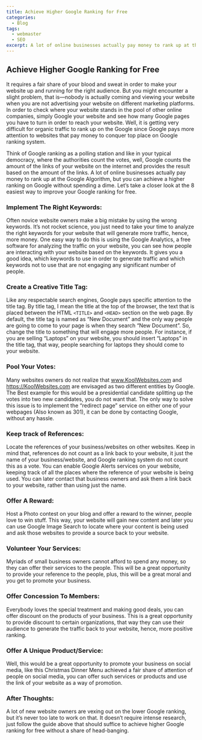 ```yaml
---
title: Achieve Higher Google Ranking for Free 
categories:
  - Blog
tags:
  - webmaster
  - SEO
excerpt: A lot of online businesses actually pay money to rank up at the Google Algorithm, but you can achieve a higher ranking on Google without spending a dime. Let’s take a closer look at the 8 easiest way to improve your Google ranking for free.
---
```

## Achieve Higher Google Ranking for Free

It requires a fair share of your blood and sweat in order to make your website up and running for the right audience. But you might encounter a slight problem, that is—nobody is actually coming and viewing your website when you are not advertising your website on different marketing platforms. In order to check where your website stands in the pool of other online companies, simply Google your website and see how many Google pages you have to turn in order to reach your website. Well, it is getting very difficult for organic traffic to rank up on the Google since Google pays more attention to websites that pay money to conquer top place on Google ranking system.

Think of Google ranking as a polling station and like in your typical democracy, where the authorities count the votes, well, Google counts the amount of the links of your website on the internet and provides the result based on the amount of the links. A lot of online businesses actually pay money to rank up at the Google Algorithm, but you can achieve a higher ranking on Google without spending a dime. Let’s take a closer look at the 8 easiest way to improve your Google ranking for free.

### Implement The Right Keywords: 
Often novice website owners make a big mistake by using the wrong keywords. It’s not rocket science, you just need to take your time to analyze the right keywords for your website that will generate more traffic, hence, more money. One easy way to do this is using the Google Analytics, a free software for analyzing the traffic on your website, you can see how people are interacting with your website based on the keywords. It gives you a good idea, which keywords to use in order to generate traffic and which keywords not to use that are not engaging any significant number of people. 

### Create a Creative Title Tag: 
Like any respectable search engines, Google pays specific attention to the title tag. By title tag, I mean the title at the top of the browser, the text that is placed between the HTML `<TITLE>` and `<HEAD>` section on the web page. By default, the title tag is named as “New Document” and the only way people are going to come to your page is when they search “New Document”. So, change the title to something that will engage more people. For instance, if you are selling “Laptops” on your website, you should insert “Laptops” in the title tag, that way, people searching for laptops they should come to your website. 

### Pool Your Votes: 

Many websites owners do not realize that www.KoolWebsites.com and https://KoolWebsites.com are envisaged as two different entities by Google. The Best example for this would be a presidential candidate splitting up the votes into two new candidates, you do not want that. The only way to solve this issue is to implement the “redirect page” service on either one of your webpages (Also known as 301), it can be done by contacting Google, without any hassle. 

### Keep track of References:

Locate the references of your business/websites on other websites. Keep in mind that, references do not count as a link back to your website, it just the name of your business/website, and Google ranking system do not count this as a vote. You can enable Google Alerts services on your website, keeping track of all the places where the reference of your website is being used. You can later contact that business owners and ask them a link back to your website, rather than using just the name. 

### Offer A Reward:

Host a Photo contest on your blog and offer a reward to the winner, people love to win stuff. This way, your website will gain new content and later you can use Google Image Search to locate where your content is being used and ask those websites to provide a source back to your website. 

### Volunteer Your Services: 

Myriads of small business owners cannot afford to spend any money, so they can offer their services to the people. This will be a great opportunity to provide your reference to the people, plus, this will be a great moral and you get to promote your business.

### Offer Concession To Members:

Everybody loves the special treatment and making good deals, you can offer discount on the products of your business. This is a great opportunity to provide discount to certain organizations, that way they can use their audience to generate the traffic back to your website, hence, more positive ranking. 

### Offer A Unique Product/Service: 

Well, this would be a great opportunity to promote your business on social media, like this Christmas Dinner Menu achieved a fair share of attention of people on social media, you can offer such services or products and use the link of your website as a way of promotion.  

### After Thoughts:

A lot of new website owners are vexing out on the lower Google ranking, but it’s never too late to work on that. It doesn’t require intense research, just follow the guide above that should suffice to achieve higher Google ranking for free without a share of head-banging.
